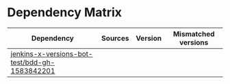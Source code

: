 # Dependency Matrix

Dependency | Sources | Version | Mismatched versions
---------- | ------- | ------- | -------------------
[jenkins-x-versions-bot-test/bdd-gh-1583842201](https://github.com/jenkins-x-versions-bot-test/bdd-gh-1583842201.git) |  | []() | 
